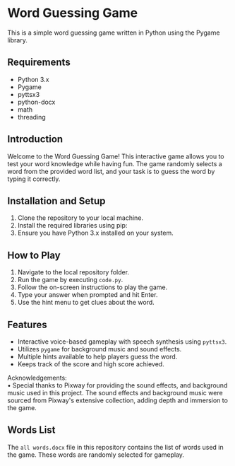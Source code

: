 # Word Guessing Game

This is a simple word guessing game written in Python using the Pygame library.

## Requirements
- Python 3.x
- Pygame
- pyttsx3
- python-docx
- math
- threading

## Introduction
Welcome to the Word Guessing Game! This interactive game allows you to test your word knowledge while having fun. The game randomly selects a word from the provided word list, and your task is to guess the word by typing it correctly.

## Installation and Setup
1. Clone the repository to your local machine.
2. Install the required libraries using pip:
3. Ensure you have Python 3.x installed on your system.

## How to Play
1. Navigate to the local repository folder.
2. Run the game by executing `code.py`.
3. Follow the on-screen instructions to play the game.
4. Type your answer when prompted and hit Enter.
5. Use the hint menu to get clues about the word.

## Features
- Interactive voice-based gameplay with speech synthesis using `pyttsx3`.
- Utilizes `pygame` for background music and sound effects.
- Multiple hints available to help players guess the word.
- Keeps track of the score and high score achieved.

Acknowledgements:    
•
Special thanks to Pixway for providing the sound effects, and background music used in this project. The sound effects and background music were sourced from Pixway's extensive collection, adding depth and immersion to the game.

## Words List
The `all words.docx` file in this repository contains the list of words used in the game. These words are randomly selected for gameplay.

